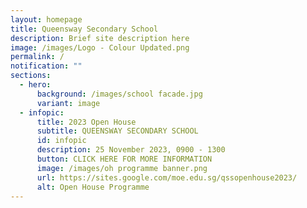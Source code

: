 ```yaml
---
layout: homepage
title: Queensway Secondary School
description: Brief site description here
image: /images/Logo - Colour Updated.png
permalink: /
notification: ""
sections:
  - hero:
      background: /images/school facade.jpg
      variant: image
  - infopic:
      title: 2023 Open House
      subtitle: QUEENSWAY SECONDARY SCHOOL
      id: infopic
      description: 25 November 2023, 0900 - 1300
      button: CLICK HERE FOR MORE INFORMATION
      image: /images/oh programme banner.png
      url: https://sites.google.com/moe.edu.sg/qssopenhouse2023/
      alt: Open House Programme
---
```


